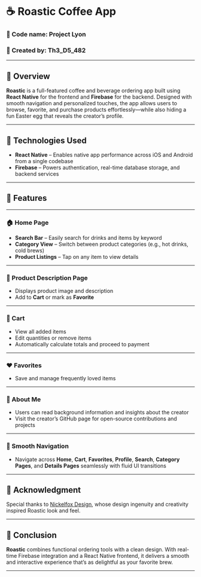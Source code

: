 # ☕ Roastic Coffee App

### 🔐 Code name: Project Lyon

### 👤 Created by: Th3_D5_482

---

## 📘 Overview  
**Roastic** is a full-featured coffee and beverage ordering app built using **React Native** for the frontend and **Firebase** for the backend. Designed with smooth navigation and personalized touches, the app allows users to browse, favorite, and purchase products effortlessly—while also hiding a fun Easter egg that reveals the creator’s profile.

---

## 🧰 Technologies Used  
- **React Native** – Enables native app performance across iOS and Android from a single codebase  
- **Firebase** – Powers authentication, real-time database storage, and backend services

---

## 🚀 Features

---

### 🏠 Home Page  
- **Search Bar** – Easily search for drinks and items by keyword  
- **Category View** – Switch between product categories (e.g., hot drinks, cold brews)  
- **Product Listings** – Tap on any item to view details

---

### 📝 Product Description Page  
- Displays product image and description  
- Add to **Cart** or mark as **Favorite**

---

### 🛒 Cart  
- View all added items  
- Edit quantities or remove items  
- Automatically calculate totals and proceed to payment

---

### ❤️ Favorites  
- Save and manage frequently loved items

---

### 👤 About Me  
- Users can read background information and insights about the creator  
- Visit the creator’s GitHub page for open-source contributions and projects

---

### 🔄 Smooth Navigation  
- Navigate across **Home**, **Cart**, **Favorites**, **Profile**, **Search**, **Category Pages**, and **Details Pages** seamlessly with fluid UI transitions
  
---

## 🙏 Acknowledgment  
Special thanks to [Nickelfox Design](https://www.figma.com/@nickelfox), whose design ingenuity and creativity inspired Roastic look and feel.

---

## 🎯 Conclusion  
**Roastic** combines functional ordering tools with a clean design. With real-time Firebase integration and a React Native frontend, it delivers a smooth and interactive experience that’s as delightful as your favorite brew.

---
